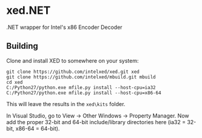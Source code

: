# xed.NET
.NET wrapper for Intel's x86 Encoder Decoder

## Building
Clone and install XED to somewhere on your system:
```
git clone https://github.com/intelxed/xed.git xed
git clone https://github.com/intelxed/mbuild.git mbuild
cd xed
C:/Python27/python.exe mfile.py install --host-cpu=ia32
C:/Python27/python.exe mfile.py install --host-cpu=x86-64
```

This will leave the results in the `xed\kits` folder.

In Visual Studio, go to View -> Other Windows -> Property Manager. Now add the proper
32-bit and 64-bit include/library directories here (ia32 = 32-bit, x86-64 = 64-bit).